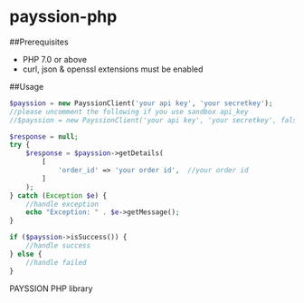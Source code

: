 payssion-php
============

##Prerequisites
   * PHP 7.0 or above
   * curl, json & openssl extensions must be enabled
   
##Usage
``` php
$payssion = new PayssionClient('your api key', 'your secretkey');
//please uncomment the following if you use sandbox api_key
//$payssion = new PayssionClient('your api key', 'your secretkey', false);

$response = null;
try {
    $response = $payssion->getDetails(
        [
            'order_id' => 'your order id',  //your order id
        ]
    );
} catch (Exception $e) {
    //handle exception
    echo "Exception: " . $e->getMessage();
}

if ($payssion->isSuccess()) {
    //handle success
} else {
    //handle failed
}

```

PAYSSION PHP library

